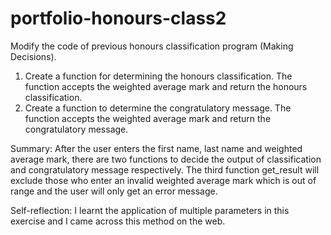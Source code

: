 # portfolio-honours-class2
Modify the code of previous honours classification program (Making Decisions). 
1.	Create a function for determining the honours classification. The function accepts the weighted average mark and return the honours classification.
2.	Create a function to determine the congratulatory message. The function accepts the weighted average mark and return the congratulatory message. 

Summary:
After the user enters the first name, last name and weighted average mark, there are
two functions to decide the output of classification and congratulatory message
respectively. The third function get_result will exclude those who enter an invalid
weighted average mark which is out of range and the user will only get an error
message.

Self-reflection:
I learnt the application of multiple parameters in this exercise and I came across this
method on the web.
